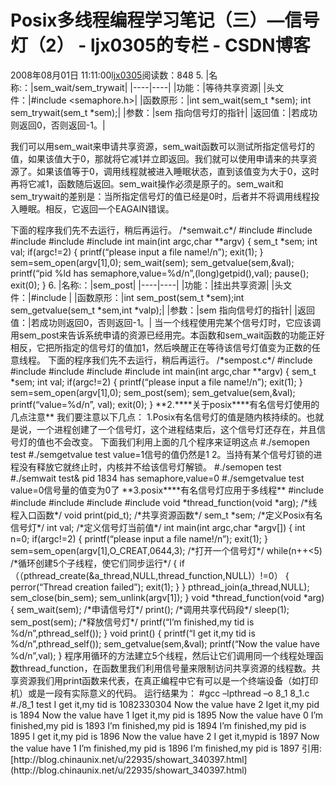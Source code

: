 # Posix多线程编程学习笔记（三）—信号灯（2） - ljx0305的专栏 - CSDN博客
2008年08月01日 11:11:00[ljx0305](https://me.csdn.net/ljx0305)阅读数：848
5.
|名称:：|sem_wait/sem_trywait|
|----|----|
|功能：|等待共享资源|
|头文件：|#include <semaphore.h>|
|函数原形：|int sem_wait(sem_t *sem); int sem_trywait(sem_t *sem);|
|参数：|sem 指向信号灯的指针|
|返回值：|若成功则返回0，否则返回-1。|

我们可以用sem_wait来申请共享资源，sem_wait函数可以测试所指定信号灯的值，如果该值大于0，那就将它减1并立即返回。我们就可以使用申请来的共享资源了。如果该值等于0，调用线程就被进入睡眠状态，直到该值变为大于0，这时再将它减1，函数随后返回。sem_wait操作必须是原子的。sem_wait和sem_trywait的差别是：当所指定信号灯的值已经是0时，后者并不将调用线程投入睡眠。相反，它返回一个EAGAIN错误。
<?xml:namespace prefix = o ns = "urn:schemas-microsoft-com:office:office" />
下面的程序我们先不去运行，稍后再运行。
/*semwait.c*/
#include <semaphore.h>
#include <unistd.h>
#include <stdio.h>
#include <stdlib.h>
#include <fcntl.h>
int main(int argc,char **argv)
{
sem_t *sem;
int val;
if(argc!=2)
{
printf(“please input a file name!/n”);
exit(1);
}
sem=sem_open(argv[1],0);
sem_wait(sem);
sem_getvalue(sem,&val);
printf(“pid %ld has semaphore,value=%d/n”,(long)getpid(),val);
pause();
exit(0);
}
6.
|名称:：|sem_post|
|----|----|
|功能：|挂出共享资源|
|头文件：|#include <semaphore.h>|
|函数原形：|int sem_post(sem_t *sem);int sem_getvalue(sem_t *sem,int *valp);|
|参数：|sem 指向信号灯的指针|
|返回值：|若成功则返回0，否则返回-1。|

当一个线程使用完某个信号灯时，它应该调用sem_post来告诉系统申请的资源已经用完。本函数和sem_wait函数的功能正好相反，它把所指定的信号灯的值加1，然后唤醒正在等待该信号灯值变为正数的任意线程。
下面的程序我们先不去运行，稍后再运行。
/*sempost.c*/
#include <semaphore.h>
#include <unistd.h>
#include <stdio.h>
#include <stdlib.h>
#include <fcntl.h>
int main(int argc,char **argv)
{
sem_t *sem;
int val;
if(argc!=2)
{
printf(“please input a file name!/n”);
exit(1);
}
sem=sem_open(argv[1],0);
sem_post(sem);
sem_getvalue(sem,&val);
printf(“value=%d/n”, val);
exit(0);
}
**2.****关于posix****有名信号灯使用的几点注意**
我们要注意以下几点：
1.Posix有名信号灯的值是随内核持续的。也就是说，一个进程创建了一个信号灯，这个进程结束后，这个信号灯还存在，并且信号灯的值也不会改变。
下面我们利用上面的几个程序来证明这点
#./semopen test
#./semgetvalue test
value=1信号的值仍然是1
2。当持有某个信号灯锁的进程没有释放它就终止时，内核并不给该信号灯解锁。
#./semopen test
#./semwait test&
pid 1834 has semaphore,value=0 
#./semgetvalue test 
value=0信号量的值变为0了
**3.posix****有名信号灯应用于多线程**
#include <semaphore.h>
#include <unistd.h>
#include <stdio.h>
#include <fcntl.h>
#include <thread.h>
void *thread_function(void *arg); /*线程入口函数*/
void print(pid_t); /*共享资源函数*/
sem_t *sem; /*定义Posix有名信号灯*/
int val; /*定义信号灯当前值*/
int main(int argc,char *argv[])
{
int n=0;
if(argc!=2)
{
printf(“please input a file name!/n”);
exit(1);
}
sem=sem_open(argv[1],O_CREAT,0644,3); /*打开一个信号灯*/
while(n++<5) /*循环创建5个子线程，使它们同步运行*/
{
if（（pthread_create(&a_thread,NULL,thread_function,NULL)）!=0）
{
perror(“Thread creation failed”);
exit(1);
}
}
pthread_join(a_thread,NULL);
sem_close(bin_sem);
sem_unlink(argv[1]);
}
void *thread_function(void *arg)
{
sem_wait(sem); /*申请信号灯*/
print(); /*调用共享代码段*/
sleep(1); 
sem_post(sem); /*释放信号灯*/
printf(“I’m finished,my tid is %d/n”,pthread_self());
}
void print()
{
printf(“I get it,my tid is %d/n”,pthread_self());
sem_getvalue(sem,&val);
printf(“Now the value have %d/n”,val);
}
程序用循环的方法建立5个线程，然后让它们调用同一个线程处理函数thread_function，在函数里我们利用信号量来限制访问共享资源的线程数。共享资源我们用print函数来代表，在真正编程中它有可以是一个终端设备（如打印机）或是一段有实际意义的代码。
运行结果为：
#gcc –lpthread –o 8_1 8_1.c
#./8_1 test
I get it,my tid is 1082330304
Now the value have 2
Iget it,my pid is 1894
Now the value have 1
Iget it,my pid is 1895
Now the value have 0
I’m finished,my pid is 1893
I’m finished,my pid is 1894
I’m finished,my pid is 1895
I get it,my pid is 1896
Now the value have 2
I get it,mypid is 1897
Now the value have 1
I’m finished,my pid is 1896
I’m finished,my pid is 1897
引用:[http://blog.chinaunix.net/u/22935/showart_340397.html](http://blog.chinaunix.net/u/22935/showart_340397.html)
